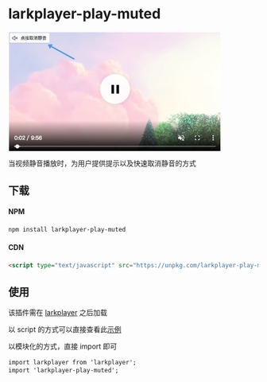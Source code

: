 # larkplayer-play-muted

<img src="./img/screenshot.png" width="427" height="240" align="center"  />

当视频静音播放时，为用户提供提示以及快速取消静音的方式

## 下载

#### NPM
```bash
npm install larkplayer-play-muted
```

#### CDN
```html
<script type="text/javascript" src="https://unpkg.com/larkplayer-play-muted@latest/dist/index.js"></script>
```

## 使用

该插件需在 [larkplayer](https://github.com/dblate/larkplayer) 之后加载

以 script 的方式可以直接查看此[示例](https://dblate.github.io/larkplayer-play-muted/test.html)

以模块化的方式，直接 import 即可

```
import larkplayer from 'larkplayer';
import 'larkplayer-play-muted';
```



